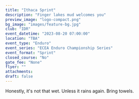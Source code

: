```yaml
---
title: "Ithaca Sprint"
description: "Finger lakes mud welcomes you"
preview_image: "logo-compact.png"
bg_image: "images/feature-bg.jpg"
club: "IDR"
event_datetime: "2023-08-20 07:00:00"
location: "TBA"
event_type: "Enduro"
event_series: "ECEA Enduro Championship Series"
event_format: "Sprint"
closed_course: "No"
gate_fee: "None"
flyer: ""
attachments:
draft: false
---
```


Honestly, it's not that wet. Unless it rains again. Bring towels.